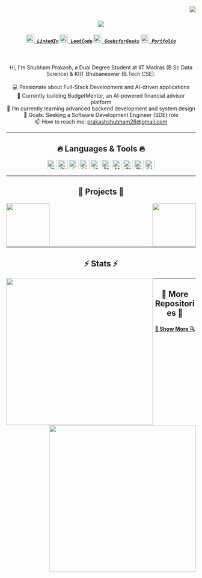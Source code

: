 <img align="right" src="https://visitor-badge.laobi.icu/badge?page_id=shubhamprakash26.shubhamprakash26">

<h1 align="center">
  <a href="https://git.io/typing-svg">
    <img src="https://readme-typing-svg.herokuapp.com/?lines=Hello,+There!+👋;This+is+Shubham+Prakash....;Nice+to+meet+you!&center=true&size=30">
  </a>
</h1>

<h5 align="center">
  <code><a href="https://linkedin.com/in/shubhamprakash26" title="LinkedIn Profile"><img width="22" src="images/linkedin.svg"> LinkedIn</a></code>
  <code><a href="https://leetcode.com/u/prakashshubham26/" title="LeetCode Profile"><img width="22" src="images/leetcode.png"> LeetCode</a></code>
  <code><a href="https://auth.geeksforgeeks.org/user/prakashsh76d0" title="GeeksforGeeks Profile"><img width="22" src="images/gfg.png"> GeeksforGeeks</a></code>
  <code><a href="https://shubhamprakash26.netlify.com" title="Portfolio"><img width="22" src="images/portfolio.png"> Portfolio</a></code>
</h5>
<br>
<p align="center">
  Hi, I'm Shubham Prakash, a Dual Degree Student at IIT Madras (B.Sc Data Science) & KIIT Bhubaneswar (B.Tech CSE).
  <br>
  <br>
  💻 Passionate about Full-Stack Development and AI-driven applications
  <br>
  🚀 Currently building BudgetMentor, an AI-powered financial advisor platform
  <br>
  🌱 I’m currently learning advanced backend development and system design
  <br>
  🎯 Goals: Seeking a Software Development Engineer (SDE) role
  <br>
  📫 How to reach me: <a href="mailto:prakashshubham26@gmail.com">prakashshubham26@gmail.com</a>
</p>

<hr>
<h2 align="center">🔥 Languages & Tools 🔥</h2>
<p align="center">
  <code><img title="Java" height="25" src="images/java-original.svg"></code>
  <code><img title="Python" height="25" src="images/python-original.svg"></code>
  <code><img title="C" height="25" src="images/c.svg"></code>
  <code><img title="C++" height="25" src="images/cpp.svg"></code>
  <code><img title="JavaScript" height="25" src="images/javascript.svg"></code>
  <code><img title="React" height="25" src="images/react-original.svg"></code>
  <code><img title="NodeJS" height="25" src="images/nodejs.svg"></code>
  <code><img title="MongoDB" height="25" src="images/mongodb.svg"></code>
  <code><img title="MySQL" height="25" src="images/mysql.svg"></code>
  <code><img title="Git" height="25" src="images/git-original.svg"></code>
</p>
<hr>

<h2 align="center">🚀 Projects 🚀</h2>
<div width="100%" align="center">
  <a align="left" href="https://github.com/shubhamprakash26/BudgetMentor" title="BudgetMentor"><img align="left" height="115" src="https://github-readme-stats.vercel.app/api/pin/?username=shubhamprakash26&repo=BudgetMentor&theme=react&border_color=61dafb&border_radius=10"></a>
  <a align="right" href="https://github.com/shubhamprakash26/Quiz-Master" title="Quiz-Master"><img align="right" height="115" src="https://github-readme-stats.vercel.app/api/pin/?username=shubhamprakash26&repo=Quiz-Master&theme=react&border_color=61dafb&border_radius=10"></a>
</div>
<br/><br/><br/><br/><br/><br/>

<hr>
<h2 align="center">⚡ Stats ⚡</h2>
<p align=center>
  <div align=center>
    <a href="https://github.com/anuraghazra/github-readme-stats" title="Go to Source">
      <img align="left" width=390 src="https://github-readme-stats.vercel.app/api?username=shubhamprakash26&show_icons=true&theme=react&border_color=61dafb&hide_border=true" />
    </a>
    <a href="https://github.com/denvercoder1/github-readme-streak-stats" title="Go to Source">
      <img align="right" width=390 src="https://streak-stats.demolab.com/?user=shubhamprakash26&theme=react&border=61dafb&hide_border=true" />
    </a>
  </div>
</p>

<hr>
<h2 align="center">📌 More Repositories 📌</h2>
<h4 align="center">
  <a href="https://github.com/shubhamprakash26?tab=repositories" title="Show Repositories">🔎 Show More 🔍</a>
</h4>
